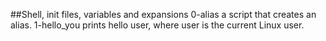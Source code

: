 ##Shell, init files, variables and expansions
0-alias a script that creates an alias.
1-hello_you prints hello user, where user is the current Linux user.
